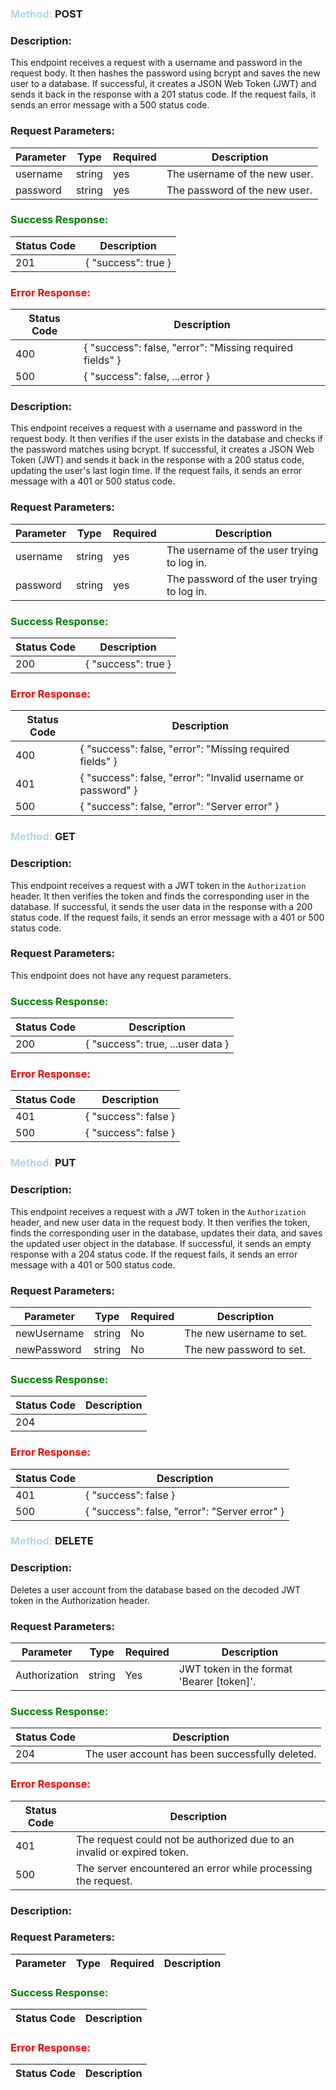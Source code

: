 ### <span style="color:LightBlue">Method:</span> POST

### Description: 
This endpoint receives a request with a username and password in the request body. It then hashes the password using bcrypt and saves the new user to a database. If successful, it creates a JSON Web Token (JWT) and sends it back in the response with a 201 status code. If the request fails, it sends an error message with a 500 status code.

### Request Parameters:
| Parameter | Type | Required | Description |
| --------- | ---- | -------- | ----------- |
| username  | string | yes | The username of the new user. |
| password  | string | yes | The password of the new user. |

### <span style="color:green">Success Response:</span>
| Status Code | Description |
| ----------- | ----------- |
| 201         | { "success": true } |

### <span style="color:red">Error Response:</span>
| Status Code | Description |
| ----------- | ----------- |
| 400         | { "success": false, "error": "Missing required fields" } |
| 500         | { "success": false, ...error } |



### Description: 
This endpoint receives a request with a username and password in the request body. It then verifies if the user exists in the database and checks if the password matches using bcrypt. If successful, it creates a JSON Web Token (JWT) and sends it back in the response with a 200 status code, updating the user's last login time. If the request fails, it sends an error message with a 401 or 500 status code.

### Request Parameters:
| Parameter | Type | Required | Description |
| --------- | ---- | -------- | ----------- |
| username  | string | yes | The username of the user trying to log in. |
| password  | string | yes | The password of the user trying to log in. |

### <span style="color:green">Success Response:</span>
| Status Code | Description |
| ----------- | ----------- |
| 200         | { "success": true } |

### <span style="color:red">Error Response:</span>
| Status Code | Description |
| ----------- | ----------- |
| 400         | { "success": false, "error": "Missing required fields" } |
| 401         | { "success": false, "error": "Invalid username or password" } |
| 500         | { "success": false, "error": "Server error" } |



### <span style="color:LightBlue">Method:</span> GET

### Description: 
This endpoint receives a request with a JWT token in the `Authorization` header. It then verifies the token and finds the corresponding user in the database. If successful, it sends the user data in the response with a 200 status code. If the request fails, it sends an error message with a 401 or 500 status code.

### Request Parameters:
This endpoint does not have any request parameters.

### <span style="color:green">Success Response:</span>
| Status Code | Description |
| ----------- | ----------- |
| 200         | { "success": true, ...user data } |

### <span style="color:red">Error Response:</span>
| Status Code | Description |
| ----------- | ----------- |
| 401         | { "success": false } |
| 500         | { "success": false } |






### <span style="color:LightBlue">Method:</span> PUT

### Description: 
This endpoint receives a request with a JWT token in the `Authorization` header, and new user data in the request body. It then verifies the token, finds the corresponding user in the database, updates their data, and saves the updated user object in the database. If successful, it sends an empty response with a 204 status code. If the request fails, it sends an error message with a 401 or 500 status code.

### Request Parameters:
| Parameter    | Type   | Required | Description               |
| ------------ | ------ | -------- | ------------------------- |
| newUsername  | string | No       | The new username to set.  |
| newPassword  | string | No       | The new password to set.  |

### <span style="color:green">Success Response:</span>
| Status Code | Description |
| ----------- | ----------- |
| 204         |             |

### <span style="color:red">Error Response:</span>
| Status Code | Description                                        |
| ----------- | -------------------------------------------------- |
| 401         | { "success": false }                               |
| 500         | { "success": false, "error": "Server error" }      |


### <span style="color:LightBlue">Method:</span> DELETE

### Description: 
Deletes a user account from the database based on the decoded JWT token in the Authorization header.

### Request Parameters:
| Parameter | Type | Required | Description |
| --------- | ---- | -------- | ----------- |
| Authorization | string | Yes | JWT token in the format 'Bearer [token]'. |

### <span style="color:green">Success Response:</span>
| Status Code | Description |
| ----------- | ----------- |
| 204 | The user account has been successfully deleted. |

### <span style="color:red">Error Response:</span>
| Status Code | Description |
| ----------- | ----------- |
| 401 | The request could not be authorized due to an invalid or expired token. |
| 500 | The server encountered an error while processing the request. |






### Description: 

### Request Parameters:
| Parameter | Type | Required | Description |
| --------- | ---- | -------- | ----------- |


### <span style="color:green">Success Response:</span>
| Status Code | Description |
| ----------- | ----------- |


### <span style="color:red">Error Response:</span>
| Status Code | Description |
| ----------- | ----------- |

